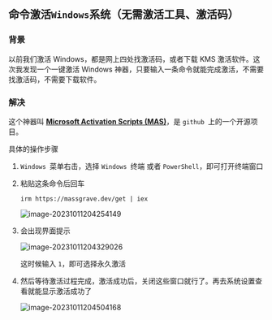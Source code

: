 ## 命令激活`Windows`系统（无需激活工具、激活码）

### **背景**

以前我们激活 Windows，都是网上四处找激活码，或者下载 KMS 激活软件。这次我发现一个一键激活 Windows 神器，只要输入一条命令就能完成激活，不需要找激活码，不需要下载软件。

### **解决**

这个神器叫 **[Microsoft Activation Scripts (MAS)](https://link.zhihu.com/?target=https%3A//github.com/massgravel/Microsoft-Activation-Scripts)**，是 `github `上的一个开源项目。

具体的操作步骤

1. `Windows `菜单右击，选择 `Windows `终端 或者 `PowerShell`，即可打开终端窗口

2. 粘贴这条命令后回车
   ```shell
   irm https://massgrave.dev/get | iex
   ```

   ![image-20231011204254149](https://s2.loli.net/2023/10/11/SUp6VEa9FhJNqwR.png)

3. 会出现界面提示

   ![image-20231011204329026](https://s2.loli.net/2023/10/11/Axp71bFHNOEQzek.png)

   这时候输入 `1`，即可选择永久激活

4. 然后等待激活过程完成，激活成功后，关闭这些窗口就行了。再去系统设置查看就能显示激活成功了

   ![image-20231011204504168](https://s2.loli.net/2023/10/11/jotmu6JV54UECY9.png)

   